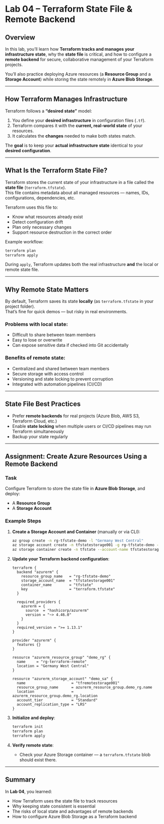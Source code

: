 # Lab 04 – Terraform State File & Remote Backend

## Overview

In this lab, you’ll learn how **Terraform tracks and manages your infrastructure state**, why the **state file** is critical, and how to configure a **remote backend** for secure, collaborative management of your Terraform projects.

You’ll also practice deploying Azure resources (a **Resource Group** and a **Storage Account**) while storing the state remotely in **Azure Blob Storage**.

---

## How Terraform Manages Infrastructure

Terraform follows a **“desired state”** model:

1. You define your **desired infrastructure** in configuration files (`.tf`).
2. Terraform compares it with the **current, real-world state** of your resources.
3. It calculates the **changes** needed to make both states match.

The **goal** is to keep your **actual infrastructure state** identical to your **desired configuration**.

---

## What Is the Terraform State File?

Terraform stores the current state of your infrastructure in a file called the **state file** (`terraform.tfstate`).  
This file contains metadata about all managed resources — names, IDs, configurations, dependencies, etc.

Terraform uses this file to:
- Know what resources already exist  
- Detect configuration drift  
- Plan only necessary changes  
- Support resource destruction in the correct order  

Example workflow:

```bash
terraform plan
terraform apply
```

During `apply`, Terraform updates both the real infrastructure **and** the local or remote state file.

---

## Why Remote State Matters

By default, Terraform saves its state **locally** (as `terraform.tfstate` in your project folder).  
That’s fine for quick demos — but risky in real environments.

### Problems with local state:
- Difficult to share between team members  
- Easy to lose or overwrite  
- Can expose sensitive data if checked into Git accidentally  

### Benefits of remote state:
- Centralized and shared between team members  
- Secure storage with access control  
- Versioning and state locking to prevent corruption  
- Integrated with automation pipelines (CI/CD)

---

## State File Best Practices

- Prefer **remote backends** for real projects (Azure Blob, AWS S3, Terraform Cloud, etc.)  
- Enable **state locking** when multiple users or CI/CD pipelines may run Terraform simultaneously  
- Backup your state regularly

---

## Assignment: Create Azure Resources Using a Remote Backend

### Task

Configure Terraform to store the state file in **Azure Blob Storage**, and deploy:
- A **Resource Group**
- A **Storage Account**

### Example Steps

1. **Create a Storage Account and Container** (manually or via CLI):
   ```bash
   az group create -n rg-tfstate-demo -l "Germany West Central"
   az storage account create -n tfstatestorage001 -g rg-tfstate-demo -l "Germany West Central" --sku Standard_LRS
   az storage container create -n tfstate --account-name tfstatestorage001
   ```

2. **Update your Terraform backend configuration**:
   ```hcl
   terraform {
     backend "azurerm" {
       resource_group_name   = "rg-tfstate-demo"
       storage_account_name  = "tfstatestorage001"
       container_name        = "tfstate"
       key                   = "terraform.tfstate"
     }

     required_providers {
       azurerm = {
         source  = "hashicorp/azurerm"
         version = "~> 4.46.0"
       }
     }
     required_version = ">= 1.13.1"
   }

   provider "azurerm" {
     features {}
   }

   resource "azurerm_resource_group" "demo_rg" {
     name     = "rg-terraform-remote"
     location = "Germany West Central"
   }

   resource "azurerm_storage_account" "demo_sa" {
     name                     = "tfremotestorage001"
     resource_group_name      = azurerm_resource_group.demo_rg.name
     location                 = azurerm_resource_group.demo_rg.location
     account_tier             = "Standard"
     account_replication_type = "LRS"
   }
   ```

3. **Initialize and deploy**:
   ```bash
   terraform init
   terraform plan
   terraform apply
   ```

4. **Verify remote state**:
   - Check your Azure Storage container — a `terraform.tfstate` blob should exist there.

---

## Summary

In **Lab 04**, you learned:
- How Terraform uses the state file to track resources  
- Why keeping state consistent is essential  
- The risks of local state and advantages of remote backends  
- How to configure Azure Blob Storage as a Terraform backend